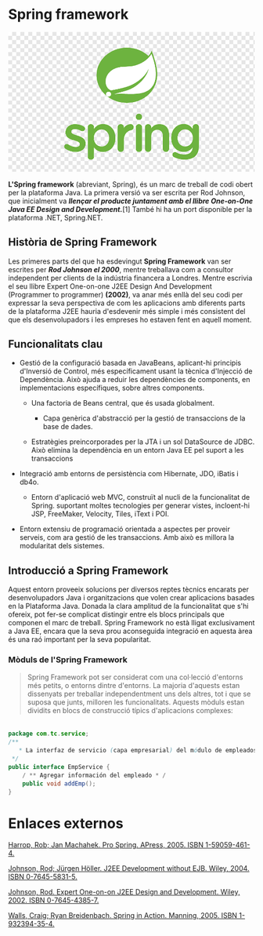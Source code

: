 # Spring framework


![texto_alternativo](./logo.png)

**L'Spring framework** (abreviant, Spring), és un marc de treball de codi obert per la plataforma Java. La primera versió va ser escrita per Rod Johnson, que inicialment va **_llençar el producte juntament amb el llibre One-on-One Java EE Design and Development._**[1] També hi ha un port disponible per la plataforma .NET, Spring.NET.

## Història de Spring Framework

Les primeres parts del que ha esdevingut **Spring Framework** van ser escrites per **_Rod Johnson el 2000_**, mentre treballava com a consultor independent per clients de la indústria financera a Londres. Mentre escrivia el seu llibre Expert One-on-one J2EE Design And Development (Programmer to programmer) **(2002)**, va anar més enllà del seu codi per expressar la seva perspectiva de com les aplicacions amb diferents parts de la plataforma J2EE hauria d'esdevenir més simple i més consistent del que els desenvolupadors i les empreses ho estaven fent en aquell moment.

## Funcionalitats clau

- Gestió de la configuració basada en JavaBeans, aplicant-hi principis d'Inversió de Control, més específicament usant la tècnica d'Injecció de Dependència. Això ajuda a reduir les dependències de components, en implementacions específiques, sobre altres components.

  - Una factoria de Beans central, que és usada globalment.

       - Capa genèrica d'abstracció per la gestió de transaccions de la base de dades.

  - Estratègies preincorporades per la JTA i un sol DataSource de JDBC. Això elimina la dependència en un entorn Java EE pel suport a les transaccions
  
- Integració amb entorns de persistència com Hibernate, JDO, iBatis i db4o.
  - Entorn d'aplicació web MVC, construït al nucli de la funcionalitat de Spring. suportant moltes tecnologies per generar vistes,     incloent-hi JSP, FreeMaker, Velocity, Tiles, iText i POI.
  
- Entorn extensiu de programació orientada a aspectes per proveir serveis, com ara gestió de les transaccions. Amb això es millora la modularitat dels sistemes.

## Introducció a Spring Framework

Aquest entorn proveeix solucions per diversos reptes tècnics encarats per desenvolupadors Java i organitzacions que volen crear aplicacions basades en la Plataforma Java. Donada la clara amplitud de la funcionalitat que s'hi ofereix, pot fer-se complicat distingir entre els blocs principals que componen el marc de treball. Spring Framework no està lligat exclusivament a Java EE, encara que la seva prou aconseguida integració en aquesta àrea és una raó important per la seva popularitat.

### Mòduls de l'Spring Framework

> Spring Framework pot ser considerat com una col·lecció d'entorns més petits, o entorns dintre d'entorns. La majoria d'aquests estan dissenyats per treballar independentment uns dels altres, tot i que se suposa que junts, milloren les funcionalitats. Aquests mòduls estan dividits en blocs de construcció típics d'aplicacions complexes:

```java

package com.tc.service;
/**
   * La interfaz de servicio (capa empresarial) del módulo de empleados
 */
public interface EmpService {
	/ ** Agregar información del empleado * /
	public void addEmp();
}

```  

# Enlaces externos

[Harrop, Rob; Jan Machahek. Pro Spring. APress, 2005. ISBN 1-59059-461-4.](#)

[Johnson, Rod; Jürgen Höller. J2EE Development without EJB. Wiley, 2004. ISBN 0-7645-5831-5.](#)

[Johnson, Rod. Expert One-on-on J2EE Design and Development. Wiley, 2002. ISBN 0-7645-4385-7.](#)

[Walls, Craig; Ryan Breidenbach. Spring in Action. Manning, 2005. ISBN 1-932394-35-4.](#)
